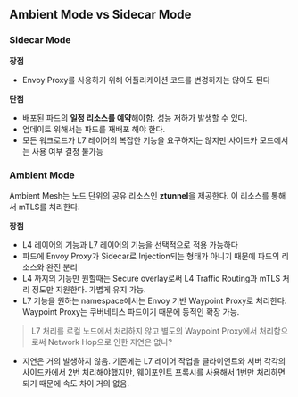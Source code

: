 ## Ambient Mode vs Sidecar Mode

### Sidecar Mode

**장점**
- Envoy Proxy를 사용하기 위해 어플리케이션 코드를 변경하지는 않아도 된다

**단점**
- 배포된 파드의 **일정 리소스를 예약**해야함. 성능 저하가 발생할 수 있다.
- 업데이트 위해서는 파드를 재배포 해야 한다.
- 모든 워크로드가 L7 레이어의 복잡한 기능을 요구하지는 않지만 사이드카 모드에서는 사용 여부 결정 불가능

### Ambient Mode

Ambient Mesh는 노드 단위의 공유 리소스인 **ztunnel**을 제공한다. 이 리소스를 통해서 mTLS를 처리한다.

**장점**
- L4 레이어의 기능과 L7 레이어의 기능을 선택적으로 적용 가능하다
- 파드에 Envoy Proxy가 Sidecar로 Injection되는 형태가 아니기 때문에 파드의 리소스와 완전 분리
- L4 까지의 기능만 원할때는 Secure overlay로써 L4 Traffic Routing과 mTLS 처리 정도만 지원한다. 가볍게 유지 가능.
- L7 기능을 원하는 namespace에서는 Envoy 기반 Waypoint Proxy로 처리한다. Waypoint Proxy는 쿠버네티스 파드이기 때문에 동적인 확장 가능.

> L7 처리를 로컬 노드에서 처리하지 않고 별도의 Waypoint Proxy에서 처리함으로써 Network Hop으로 인한 지연은 없나?

- 지연은 거의 발생하지 않음. 기존에는 L7 레이어 작업을 클라이언트와 서버 각각의 사이드카에서 2번 처리해야했지만, 웨이포인트 프록시를 사용해서 1번만 처리하면 되기 때문에 속도 차이 거의 없음.
